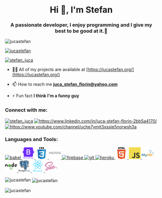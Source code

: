 <h1 align="center">Hi 👋, I'm Stefan</h1>
<h3 align="center">A passionate developer, I enjoy programming and I give my best to be good at it.🦾</h3>

<p align="left"> <img src="https://komarev.com/ghpvc/?username=jucastefan&label=Profile%20views&color=0e75b6&style=flat" alt="jucastefan" /> </p>

<p align="left"> <a href="https://github.com/ryo-ma/github-profile-trophy"><img src="https://github-profile-trophy.vercel.app/?username=jucastefan" alt="jucastefan" /></a> </p>

<p align="left"> <a href="https://twitter.com/stefan_juca" target="blank"><img src="https://img.shields.io/twitter/follow/stefan_juca?logo=twitter&style=for-the-badge" alt="stefan_juca" /></a> </p>

- 👨‍💻 All of my projects are available at [https://jucastefan.org/](https://jucastefan.org/)

- 📫 How to reach me **juca_stefan_florin@yahoo.com**

- ⚡ Fun fact **I think I'm a funny guy**

<h3 align="left">Connect with me:</h3>
<p align="left">
<a href="https://twitter.com/stefan_juca" target="blank"><img align="center" src="https://raw.githubusercontent.com/rahuldkjain/github-profile-readme-generator/master/src/images/icons/Social/twitter.svg" alt="stefan_juca" height="30" width="40" /></a>
<a href="https://linkedin.com/in/https://www.linkedin.com/in/juca-stefan-florin-2bb5a4170/" target="blank"><img align="center" src="https://raw.githubusercontent.com/rahuldkjain/github-profile-readme-generator/master/src/images/icons/Social/linked-in-alt.svg" alt="https://www.linkedin.com/in/juca-stefan-florin-2bb5a4170/" height="30" width="40" /></a>
<a href="https://www.youtube.com/c/https://www.youtube.com/channel/uche7ymjt3xssie5norwsh3a" target="blank"><img align="center" src="https://raw.githubusercontent.com/rahuldkjain/github-profile-readme-generator/master/src/images/icons/Social/youtube.svg" alt="https://www.youtube.com/channel/uche7ymjt3xssie5norwsh3a" height="30" width="40" /></a>
</p>

<h3 align="left">Languages and Tools:</h3>
<p align="left"> <a href="https://babeljs.io/" target="_blank" rel="noreferrer"> <img src="https://www.vectorlogo.zone/logos/babeljs/babeljs-icon.svg" alt="babel" width="40" height="40"/> </a> <a href="https://getbootstrap.com" target="_blank" rel="noreferrer"> <img src="https://raw.githubusercontent.com/devicons/devicon/master/icons/bootstrap/bootstrap-plain-wordmark.svg" alt="bootstrap" width="40" height="40"/> </a> <a href="https://www.w3schools.com/css/" target="_blank" rel="noreferrer"> <img src="https://raw.githubusercontent.com/devicons/devicon/master/icons/css3/css3-original-wordmark.svg" alt="css3" width="40" height="40"/> </a> <a href="https://expressjs.com" target="_blank" rel="noreferrer"> <img src="https://raw.githubusercontent.com/devicons/devicon/master/icons/express/express-original-wordmark.svg" alt="express" width="40" height="40"/> </a> <a href="https://firebase.google.com/" target="_blank" rel="noreferrer"> <img src="https://www.vectorlogo.zone/logos/firebase/firebase-icon.svg" alt="firebase" width="40" height="40"/> </a> <a href="https://git-scm.com/" target="_blank" rel="noreferrer"> <img src="https://www.vectorlogo.zone/logos/git-scm/git-scm-icon.svg" alt="git" width="40" height="40"/> </a> <a href="https://heroku.com" target="_blank" rel="noreferrer"> <img src="https://www.vectorlogo.zone/logos/heroku/heroku-icon.svg" alt="heroku" width="40" height="40"/> </a> <a href="https://www.w3.org/html/" target="_blank" rel="noreferrer"> <img src="https://raw.githubusercontent.com/devicons/devicon/master/icons/html5/html5-original-wordmark.svg" alt="html5" width="40" height="40"/> </a> <a href="https://developer.mozilla.org/en-US/docs/Web/JavaScript" target="_blank" rel="noreferrer"> <img src="https://raw.githubusercontent.com/devicons/devicon/master/icons/javascript/javascript-original.svg" alt="javascript" width="40" height="40"/> </a> <a href="https://www.mysql.com/" target="_blank" rel="noreferrer"> <img src="https://raw.githubusercontent.com/devicons/devicon/master/icons/mysql/mysql-original-wordmark.svg" alt="mysql" width="40" height="40"/> </a> <a href="https://nodejs.org" target="_blank" rel="noreferrer"> <img src="https://raw.githubusercontent.com/devicons/devicon/master/icons/nodejs/nodejs-original-wordmark.svg" alt="nodejs" width="40" height="40"/> </a> <a href="https://www.postgresql.org" target="_blank" rel="noreferrer"> <img src="https://raw.githubusercontent.com/devicons/devicon/master/icons/postgresql/postgresql-original-wordmark.svg" alt="postgresql" width="40" height="40"/> </a> <a href="https://reactjs.org/" target="_blank" rel="noreferrer"> <img src="https://raw.githubusercontent.com/devicons/devicon/master/icons/react/react-original-wordmark.svg" alt="react" width="40" height="40"/> </a> <a href="https://sass-lang.com" target="_blank" rel="noreferrer"> <img src="https://raw.githubusercontent.com/devicons/devicon/master/icons/sass/sass-original.svg" alt="sass" width="40" height="40"/> </a> </p>

<p><img align="left" src="https://github-readme-stats.vercel.app/api/top-langs?username=jucastefan&show_icons=true&locale=en&layout=compact" alt="jucastefan" /></p>

<p>&nbsp;<img align="center" src="https://github-readme-stats.vercel.app/api?username=jucastefan&show_icons=true&locale=en" alt="jucastefan" /></p>

<p><img align="center" src="https://github-readme-streak-stats.herokuapp.com/?user=jucastefan&" alt="jucastefan" /></p>
